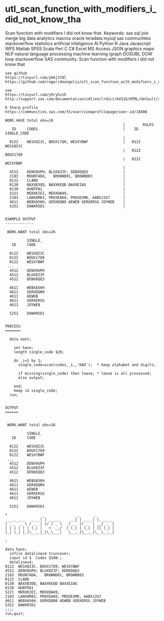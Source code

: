 # utl_scan_function_with_modifiers_i_did_not_know_tha
Scan function with modifiers I did not know that.  Keywords: sas sql join merge big data analytics macros oracle teradata mysql sas communities stackoverflow statistics artificial inteligence AI Python R Java Javascript WPS Matlab SPSS Scala Perl C C# Excel MS Access JSON graphics maps NLP natural language processing machine learning igraph DOSUBL DOW loop stackoverflow SAS community.
    Scan function with modifiers I did not know that

    see github
    https://tinyurl.com/yb6j378l
    https://github.com/rogerjdeangelis/utl_scan_function_with_modifiers_i_did_not_know_that

    see
    https://tinyurl.com/y9ryhzzh
    http://support.sas.com/documentation/cdl/en/lrdict/64316/HTML/default/viewer.htm#a000214639.htm

    K Sharp profile
    https://communities.sas.com/t5/user/viewprofilepage/user-id/18408

    WORK.HAVE total obs=10
                                                          |        RULES
       ID     CODES                                       |    ID     SINGLE_CODE
                                                          |
      0122    WESXQI3C, BOUX17Q9, WESXYBWF                |   0122    WESXQI3C
                                                          |   0122    BOUX17Q9
                                                          |   0122    WESXYBWF
                                                          |
      4512    DENX9UPH; BLUX8Z3F; DENXDQQ3                |
      2183    MOUNTADA,   BROWND01, BROWND03              |
      0122    CLARD                                       |
      0130    BAXXB3OQ, BAXXKEQD BAXXEIAG                 |
      0130    HUNTPA1                                     |
      5221    MERXKIEI, MERXDW49,                         |
      2183    LANX8M83, PROXEAKO, PROXEXMK, AABXJ2G7      |
      4611    WEBXA56H, GERXDQN9 AEWEB GERXERSG JOYWEB    |
      5251    DAWXR5D1                                    |


    EXAMPLE OUTPUT
    -------------

     WORK.WANT total obs=26

              SINGLE_
       ID     CODE

      0122    WESXQI3C
      0122    BOUX17Q9
      0122    WESXYBWF
     ...
      4512    DENX9UPH
      4512    BLUX8Z3F
      4512    DENXDQQ3

      4611    WEBXA56H
      4611    GERXDQN9
      4611    AEWEB
      4611    GERXERSG
      4611    JOYWEB

      5251    DAWXR5D1


    PROCESS
    =======

      data want;

        set have;
        length single_code $20;

        do _i=1 by 1;
          single_code=scan(codes,_i,,'KAD');  * keep alphabet and digits;

          if missing(single_code) then leave; * leave is all processed;
          else output;

        end;
        keep id single_code;
      run;


    OUTPUT
    ======


     WORK.WANT total obs=26

              SINGLE_
       ID     CODE

      0122    WESXQI3C
      0122    BOUX17Q9
      0122    WESXYBWF
     ...
      4512    DENX9UPH
      4512    BLUX8Z3F
      4512    DENXDQQ3

      4611    WEBXA56H
      4611    GERXDQN9
      4611    AEWEB
      4611    GERXERSG
      4611    JOYWEB

      5251    DAWXR5D1

    *                _               _       _
     _ __ ___   __ _| | _____     __| | __ _| |_ __ _
    | '_ ` _ \ / _` | |/ / _ \   / _` |/ _` | __/ _` |
    | | | | | | (_| |   <  __/  | (_| | (_| | || (_| |
    |_| |_| |_|\__,_|_|\_\___|   \__,_|\__,_|\__\__,_|

    ;

    data have;
      infile datalines4 truncover;
      input id $  Codes $100.;
      datalines4;
    0122  WESXQI3C, BOUX17Q9, WESXYBWF
    4512  DENX9UPH; BLUX8Z3F; DENXDQQ3
    2183  MOUNTADA,   BROWND01, BROWND03
    0122  CLARD
    0130  BAXXB3OQ, BAXXKEQD BAXXEIAG
    0130  HUNTPA1
    5221  MERXKIEI, MERXDW49,
    2183  LANX8M83, PROXEAKO, PROXEXMK, AABXJ2G7
    4611  WEBXA56H, GERXDQN9 AEWEB GERXERSG JOYWEB
    5251  DAWXR5D1
    ;;;;
    run;quit;



